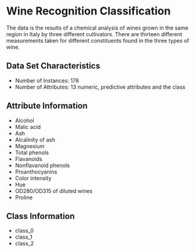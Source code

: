 # Wine Recognition Classification

The data is the results of a chemical analysis of wines grown in the same
region in Italy by three different cultivators. There are thirteen different
measurements taken for different constituents found in the three types of
wine.

## Data Set Characteristics

- Number of Instances: 178
- Number of Attributes: 13 numeric, predictive attributes and the class

## Attribute Information

- Alcohol
- Malic acid
- Ash
- Alcalinity of ash
- Magnesium
- Total phenols
- Flavanoids
- Nonflavanoid phenols
- Proanthocyanins
- Color intensity
- Hue
- OD280/OD315 of diluted wines
- Proline

## Class Information
- class_0
- class_1
- class_2

